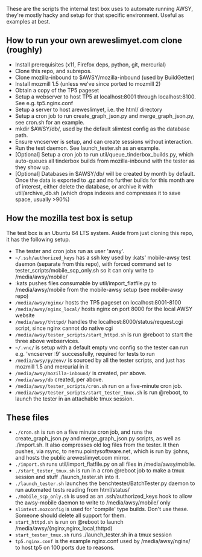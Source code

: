 These are the scripts the internal test box uses to automate running AWSY,
they're mostly hacky and setup for that specific environment. Useful as examples
at best.

## How to run your own areweslimyet.com clone (roughly)

- Install prerequisites (x11, Firefox deps, python, git, mercurial)
- Clone this repo, and subrepos.
- Clone mozilla-inbound to $AWSY/mozilla-inbound (used by BuildGetter)
- Install mozmill 1.5 (unless we've since ported to mozmill 2)
- Obtain a copy of the TP5 pageset
- Setup a webserver to host TP5 at localhost:8001 through localhost:8100. See
e.g. tp5.nginx.conf
- Setup a server to host areweslimyet, i.e. the html/ directory
- Setup a cron job to run create_graph_json.py and merge_graph_json.py, see
cron.sh for an example.
- mkdir $AWSY/db/, used by the default slimtest config as the database path.
- Ensure vncserver is setup, and can create sessions without interaction.
- Run the test daemon. See launch_tester.sh as an example.
- [Optional] Setup a cron job to run util/queue_tinderbox_builds.py, which
  auto-queues all tinderbox builds from mozilla-inbound with the tester as they
  show up.
- [Optional] Databases in $AWSY/db/ will be created by month by default. Once
  the data is exported to .gz and no further builds for this month are of
  interest, either delete the database, or archive it with util/archive_db.sh
  (which drops indexes and compresses it to save space, usually >90%)


## How the mozilla test box is setup

The test box is an Ubuntu 64 LTS system. Aside from just cloning this repo, it
has the following setup.

- The tester and cron jobs run as user 'awsy'.
- `~/.ssh/authorized_keys` has a ssh key used by :kats' mobile-awsy test daemon
  (separate from this repo), with forced command set to
  tester_scripts/mobile_scp_only.sh so it can only write to /media/awsy/mobile/
- :kats pushes files consumable by util/import_flatfile.py to /media/awsy/mobile
  from the mobile-awsy setup (see mobile-awsy repo)
- `/media/awsy/nginx/` hosts the TP5 pageset on localhost:8001-8100
- `/media/awsy/nginx_local/` hosts nginx on port 8000 for the local AWSY website
- `/media/awsy/thttpd/` handles the localhost:8000/status/request.cgi script,
since nginx cannot do native cgi
- `/media/awsy/tester_scripts/start_httpd.sh` is run @reboot to start the three
  above webservices.
- `~/.vnc/` is setup with a default empty vnc config so the tester can run
e.g. 'vncserver :9' successfully, required for tests to run
- `/media/awsy/py2env/` is sourced by all the tester scripts, and just has mozmill
1.5 and mercurial in it
- `/media/awsy/mozilla-inbound/` is created, per above.
- `/media/awsy/db` created, per above.
- `/media/awsy/tester_scripts/cron.sh` run on a five-minute cron job.
- `/media/awsy/tester_scripts/start_tester_tmux.sh` is run @reboot, to launch
  the tester in an attachable tmux session.

## These files

- `./cron.sh` is run on a five minute cron job, and runs the create_graph_json.py
  and merge_graph_json.py scripts, as well as ./import.sh. It also compresses
  old log files from the tester. It then pushes, via rsync, to
  nemu.pointysoftware.net, which is run by :johns, and hosts the public
  areweslimyet.com mirror.
- `./import.sh` runs util/import_flatfile.py on all files in /media/awsy/mobile.
- `./start_tester_tmux.sh` is run in a cron @reboot job to make a tmux session and
  stuff ./launch_tester.sh into it.
- `./launch_tester.sh` launches the benchtester/BatchTester.py daemon to run
  automated tests reading from html/status/
- `./mobile_scp_only.sh` is used as an .ssh/authorized_keys hook to allow the
  awsy-mobile daemon to write to /media/awsy/mobile/ only
- `slimtest.mozconfig` is used for 'compile' type builds. Don't use
  these. Someone should delete all support for them.
- `start_httpd.sh` is run on @reboot to launch
  /media/awsy/{nginx,nginx_local,thttpd)
- `start_tester_tmux.sh` runs ./launch_tester.sh in a tmux session
- `tp5.nginx.conf` is the example nginx.conf used by /media/awsy/nginx/ to host
  tp5 on 100 ports due to reasons.
